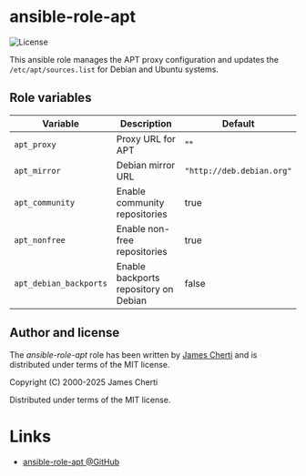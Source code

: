 # ansible-role-apt
![License](https://img.shields.io/github/license/jamescherti/ansible-role-apt)

This ansible role manages the APT proxy configuration and updates the `/etc/apt/sources.list` for Debian and Ubuntu systems.

## Role variables

| Variable                     | Description                           | Default                              |
|------------------------------|---------------------------------------|--------------------------------------|
| `apt_proxy`                  | Proxy URL for APT                     | ""                                   |
| `apt_mirror`                 | Debian mirror URL                     | `"http://deb.debian.org"`            |
| `apt_community`              | Enable community repositories         | true                                 |
| `apt_nonfree`                | Enable non-free repositories          | true                                 |
| `apt_debian_backports`       | Enable backports repository on Debian | false                                |

## Author and license

The *ansible-role-apt* role has been written by [James Cherti](https://www.jamescherti.com/) and is distributed under terms of the MIT license.

Copyright (C) 2000-2025 James Cherti

Distributed under terms of the MIT license.

# Links

- [ansible-role-apt @GitHub](https://github.com/jamescherti/ansible-role-apt)
